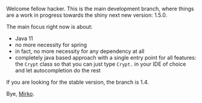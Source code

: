 Welcome fellow hacker. This is the main development branch,
where things are a work in progress towards the shiny next 
new version: 1.5.0.

The main focus right now is about:

- Java 11
- no more necessity for spring
- in fact, no more necessity for any dependency at all
- completely java based approach with a single entry
  point for all features: the `Crypt` class so that you can 
  just type `Crypt.` in your IDE of choice and let autocompletion
  do the rest
  
If you are looking for the stable version, the branch is 1.4.

Bye, [Mirko](https://mirkocaserta.com).
